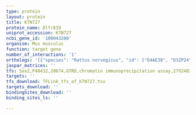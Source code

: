 ```yaml
---
type: protein
layout: protein
title: K7N727
protein_name: Olfr819
uniprot_accession: K7N727
ncbi_gene_id: '100043200'
organism: Mus musculus
function: target gene
number_of_interactions: '1'
orthologs: '[{"species": "Rattus norvegicus", "id": ["D4AE38", "D3ZP24"]}]'
jaspar_matrices: ''
tfs: Sox2,P48432,20674,GTRD,chromatin immunoprecipitation assay,27924024%5Buid%5D,No
targets: ''
tfs_download: TFLink_tfs_of_K7N727.tsv
targets_download: ''
bindingSites_download: ''
binding_sites_ls: ''

---
```


